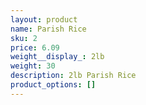 ```yaml
---
layout: product
name: Parish Rice
sku: 2
price: 6.09
weight__display_: 2lb
weight: 30
description: 2﻿lb Parish Rice
product_options: []
---
```

